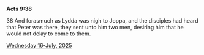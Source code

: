 **Acts 9:38**

38 And forasmuch as Lydda was nigh to Joppa, and the disciples had heard that Peter was there, they sent unto him two men, desiring him that he would not delay to come to them.

[Wednesday 16-July, 2025](https://getbible.net/kjv/Acts/9/38)
